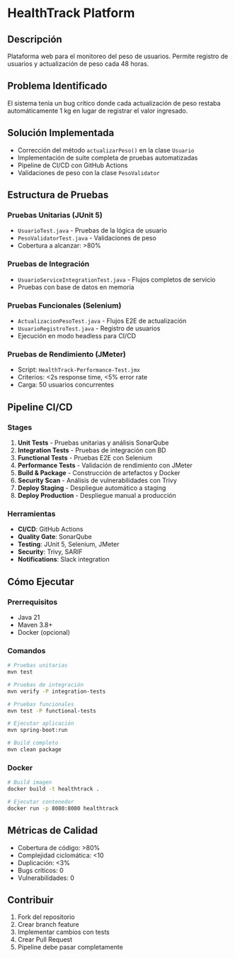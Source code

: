 # HealthTrack Platform

## Descripción
Plataforma web para el monitoreo del peso de usuarios. Permite registro de usuarios y actualización de peso cada 48 horas.

## Problema Identificado
El sistema tenía un bug crítico donde cada actualización de peso restaba automáticamente 1 kg en lugar de registrar el valor ingresado.

## Solución Implementada
- Corrección del método `actualizarPeso()` en la clase `Usuario`
- Implementación de suite completa de pruebas automatizadas
- Pipeline de CI/CD con GitHub Actions
- Validaciones de peso con la clase `PesoValidator`

## Estructura de Pruebas

### Pruebas Unitarias (JUnit 5)
- `UsuarioTest.java` - Pruebas de la lógica de usuario
- `PesoValidatorTest.java` - Validaciones de peso
- Cobertura a alcanzar: >80%

### Pruebas de Integración
- `UsuarioServiceIntegrationTest.java` - Flujos completos de servicio
- Pruebas con base de datos en memoria

### Pruebas Funcionales (Selenium)
- `ActualizacionPesoTest.java` - Flujos E2E de actualización
- `UsuarioRegistroTest.java` - Registro de usuarios
- Ejecución en modo headless para CI/CD

### Pruebas de Rendimiento (JMeter)
- Script: `HealthTrack-Performance-Test.jmx`
- Criterios: <2s response time, <5% error rate
- Carga: 50 usuarios concurrentes

## Pipeline CI/CD

### Stages
1. **Unit Tests** - Pruebas unitarias y análisis SonarQube
2. **Integration Tests** - Pruebas de integración con BD
3. **Functional Tests** - Pruebas E2E con Selenium
4. **Performance Tests** - Validación de rendimiento con JMeter
5. **Build & Package** - Construcción de artefactos y Docker
6. **Security Scan** - Análisis de vulnerabilidades con Trivy
7. **Deploy Staging** - Despliegue automático a staging
8. **Deploy Production** - Despliegue manual a producción

### Herramientas
- **CI/CD**: GitHub Actions
- **Quality Gate**: SonarQube
- **Testing**: JUnit 5, Selenium, JMeter
- **Security**: Trivy, SARIF
- **Notifications**: Slack integration

## Cómo Ejecutar

### Prerrequisitos
- Java 21
- Maven 3.8+
- Docker (opcional)

### Comandos
```bash
# Pruebas unitarias
mvn test

# Pruebas de integración
mvn verify -P integration-tests

# Pruebas funcionales
mvn test -P functional-tests

# Ejecutar aplicación
mvn spring-boot:run

# Build completo
mvn clean package
```

### Docker
```bash
# Build imagen
docker build -t healthtrack .

# Ejecutar contenedor
docker run -p 8080:8080 healthtrack
```

## Métricas de Calidad
- Cobertura de código: >80%
- Complejidad ciclomática: <10
- Duplicación: <3%
- Bugs críticos: 0
- Vulnerabilidades: 0

## Contribuir
1. Fork del repositorio
2. Crear branch feature
3. Implementar cambios con tests
4. Crear Pull Request
5. Pipeline debe pasar completamente